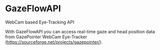 # GazeFlowAPI
WebCam based Eye-Tracking API


With GazeFlowAPI you can access real-time gaze and head position data from GazePointer WebCam Eye-Tracker (https://sourceforge.net/projects/gazepointer/).

